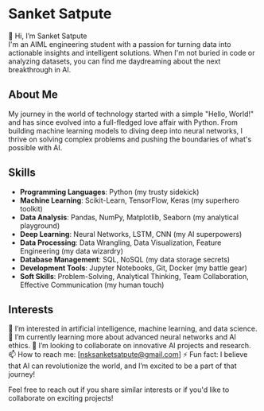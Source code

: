 # Sanket Satpute

👋 Hi, I’m Sanket Satpute  
I'm an AIML engineering student with a passion for turning data into actionable insights and intelligent solutions. When I'm not buried in code or analyzing datasets, you can find me daydreaming about the next breakthrough in AI.

## About Me
My journey in the world of technology started with a simple "Hello, World!" and has since evolved into a full-fledged love affair with Python. From building machine learning models to diving deep into neural networks, I thrive on solving complex problems and pushing the boundaries of what's possible with AI.

## Skills
- **Programming Languages**: Python (my trusty sidekick)
- **Machine Learning**: Scikit-Learn, TensorFlow, Keras (my superhero toolkit)
- **Data Analysis**: Pandas, NumPy, Matplotlib, Seaborn (my analytical playground)
- **Deep Learning**: Neural Networks, LSTM, CNN (my AI superpowers)
- **Data Processing**: Data Wrangling, Data Visualization, Feature Engineering (my data wizardry)
- **Database Management**: SQL, NoSQL (my data storage secrets)
- **Development Tools**: Jupyter Notebooks, Git, Docker (my battle gear)
- **Soft Skills**: Problem-Solving, Analytical Thinking, Team Collaboration, Effective Communication (my human touch)

## Interests
👀 I’m interested in artificial intelligence, machine learning, and data science.
🌱 I’m currently learning more about advanced neural networks and AI ethics.
💞️ I’m looking to collaborate on innovative AI projects and research.
📫 How to reach me: [nsksanketsatpute@gmail.com]
⚡ Fun fact: I believe that AI can revolutionize the world, and I’m excited to be a part of that journey!

Feel free to reach out if you share similar interests or if you'd like to collaborate on exciting projects!
